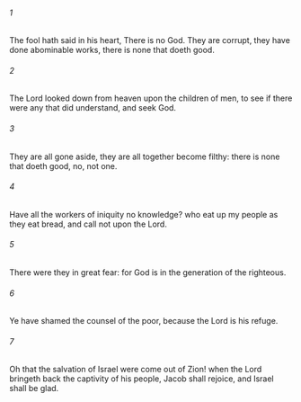 ###### 1
The fool hath said in his heart, There is no God. They are corrupt, they have done abominable works, there is none that doeth good.

###### 2
The Lord looked down from heaven upon the children of men, to see if there were any that did understand, and seek God.

###### 3
They are all gone aside, they are all together become filthy: there is none that doeth good, no, not one.

###### 4
Have all the workers of iniquity no knowledge? who eat up my people as they eat bread, and call not upon the Lord.

###### 5
There were they in great fear: for God is in the generation of the righteous.

###### 6
Ye have shamed the counsel of the poor, because the Lord is his refuge.

###### 7
Oh that the salvation of Israel were come out of Zion! when the Lord bringeth back the captivity of his people, Jacob shall rejoice, and Israel shall be glad.


